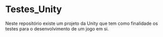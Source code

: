 # Testes_Unity
Neste repositório existe um projeto da Unity que tem como finalidade os testes para o desenvolvimento de um jogo em si.
